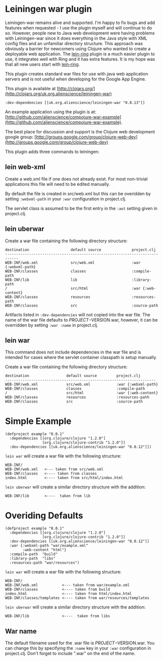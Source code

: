 Leiningen war plugin
====================

Leiningen-war remains alive and supported. I'm happy to fix bugs and add features when requested - I use the plugin myself and will continue to do so. However, people new to Java web development were having problems with Leiningen-war since it does everything in the Java style with XML config files and an unfamiliar directory structure. This approach was obviously a barrier for newcomers using Clojure who wanted to create a deployable web application. The [lein-ring](https://github.com/weavejester/lein-ring) plugin is a much easier plugin to use, it integrates well with Ring and it has extra features. It is my hope was that all new users start with [lein-ring](https://github.com/weavejester/lein-ring). 

This plugin creates standard war files for use with java web application servers 
and is not useful when developing for the Google App Engine. 

This plugin is available at [http://clojars.org/](http://clojars.org/uk.org.alienscience/leiningen-war)

    :dev-dependencies [[uk.org.alienscience/leiningen-war "0.0.13"]]

An example application using the plugin is at: [http://github.com/alienscience/compojure-war-example](http://github.com/alienscience/compojure-war-example).
 
The best place for discussion and support is the Clojure web development google group: [http://groups.google.com/group/clojure-web-dev](http://groups.google.com/group/clojure-web-dev)

This plugin adds three commands to leiningen:

lein web-xml
------------

Create a web.xml file if one does not already exist. For most non-trivial
applications this file will need to be edited manually.

By default the file is created in src/web.xml but this can be overidden
by setting `:webxml-path` in your `:war` configuration in project.clj.

The servlet class is assumed to be the first entry in the
`:aot` setting given in project.clj.

lein uberwar
------------

Create a war file containing the following directory structure:

    destination                   default source              project.clj 
    ----------------------------------------------------------------------------        
    WEB-INF/web.xml               src/web.xml                 :war {:webxml-path}
    WEB-INF/classes               classes                     :compile-path 
    WEB-INF/lib                   lib                         :library-path
    /                             src/html                    :war {:web-content}
    WEB-INF/classes               resources                   :resources-path
    WEB-INF/classes               src                         :source-path

Artifacts listed in `:dev-dependencies` will not copied into the war file. The name
of the war file defaults to $PROJECT-$VERSION.war, however, it can be overridden
by setting `:war :name` in project.clj.

lein war
--------

This command does not include dependencies in the war file and is intended for cases
where the servlet container classpath is setup manually.

Create a war file containing the following directory structure:

    destination                 default source         project.clj 
    ---------------------------------------------------------------------        
    WEB-INF/web.xml             src/web.xml            :war {:webxml-path}
    WEB-INF/classes             classes                :compile-path 
    /                           src/html               :war {:web-content}
    WEB-INF/classes             resources              :resources-path
    WEB-INF/classes             src                    :source-path

Simple Example
==============

    (defproject example "0.0.1"
      :dependencies [[org.clojure/clojure "1.2.0"]
                     [org.clojure/clojure-contrib "1.2.0"]]
      :dev-dependencies [[uk.org.alienscience/leiningen-war "0.0.12"]])

`lein war` will create a war file with the following structure:

    WEB-INF/
    WEB-INF/web.xml   <--- taken from src/web.xml
    WEB-INF/classes   <---- taken from classes
    index.html        <---- taken from src/html/index.html

`lein uberwar` will create a similar directory structure with the addition:

    WEB-INF/lib       <----  taken from lib

Overiding Defaults
==================
    
    (defproject example "0.0.1"
      :dependencies [[org.clojure/clojure "1.2.0"]
                     [org.clojure/clojure-contrib "1.2.0"]]
      :dev-dependencies [[uk.org.alienscience/leiningen-war "0.0.12"]]
      :war {:webxml-path "war/example.xml"
            :web-content "html"}
      :compile-path  "build"
      :library-path  "libs"
      :resources-path "war/resources")

`lein war` will create a war file with the following structure:

    WEB-INF/
    WEB-INF/web.xml           <--- taken from war/example.xml
    WEB-INF/classes           <---- taken from build
    index.html                <---- taken from html/index.html
    WEB-INF/classes/templates <---- taken from war/resources/templates

`lein uberwar` will create a similar directory structure with the addition:

    WEB-INF/lib               <----  taken from libs

War name
--------

The default filename used for the .war file is $PROJECT-$VERSION.war.  You can change this
by specifying the `:name` key in your `:war` configuration in project.clj.  Don't forget to
include ".war" on the end of the name.
